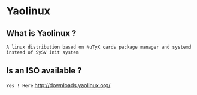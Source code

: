 Yaolinux
======

## What is Yaolinux ?

```A linux distribution based on NuTyX cards package manager and systemd instead of SySV init system```


## Is an ISO available ?

```Yes ! Here```
http://downloads.yaolinux.org/
